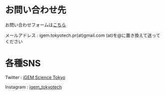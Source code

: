 # お問い合わせ先
お問い合わせフォームは[こちら](https://docs.google.com/forms/d/e/1FAIpQLSdtIGyta9adgjYD7KJtidjeeo66fdHOOTCDPZ1NK9TanoD0Ng/viewform)

メールアドレス : igem.tokyotech.pr(at)gmail.com (at)を@に置き換えて送ってください

# 各種SNS
Twitter : [iGEM Science Tokyo](https://twitter.com/igem_tokyotech)

Instagram : [igem_tokyotech](https://www.instagram.com/igem_tokyotech/)
